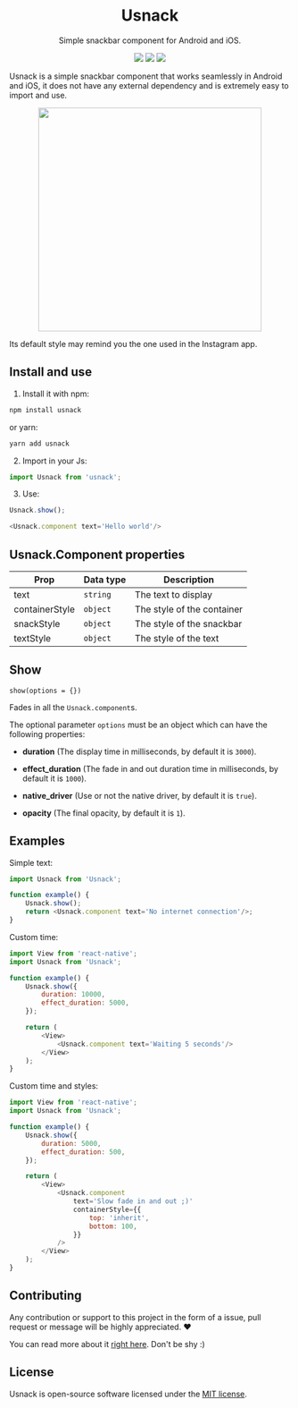 <h1 align="center">
  Usnack
  <br>
</h1>

<p align="center">Simple snackbar component for Android and iOS.</p>

<p align="center">
    <img src="https://img.shields.io/npm/dm/usnack.svg">
    <img src="https://img.shields.io/badge/stable-1.0.0-blue.svg">
    <img src="https://img.shields.io/badge/license-MIT-orange.svg">
</p>

Usnack is a simple snackbar component that works seamlessly in Android and iOS, it does not have any external dependency and is extremely easy to import and use.

<p align="center">
  <img src="https://i.imgur.com/iOtPMF2.gif" width="400"/>  
</p>

Its default style may remind you the one used in the Instagram app.

## Install and use

1. Install it with npm:

```bash
npm install usnack
```

or yarn:

```bash
yarn add usnack
```

2. Import in your Js:

```js
import Usnack from 'usnack';
```

3. Use:

```js
Usnack.show();

<Usnack.component text='Hello world'/>
```

## Usnack.Component properties

| Prop           | Data type | Description                |
|----------------|-----------|----------------------------|
| text           | `string`  | The text to display        |
| containerStyle | `object`  | The style of the container |
| snackStyle     | `object`  | The style of the snackbar  |
| textStyle      | `object`  | The style of the text      |

## Show

`show(options = {})`

Fades in all the `Usnack.component`s.

The optional parameter `options` must be an object which can have the following properties:

* **duration** (The display time in milliseconds, by default it is `3000`).

* **effect_duration** (The fade in and out duration time in milliseconds, by default it is `1000`).

* **native_driver** (Use or not the native driver, by default it is `true`).

* **opacity** (The final opacity, by default it is `1`).

## Examples

Simple text:

```js
import Usnack from 'Usnack';

function example() {
    Usnack.show();
    return <Usnack.component text='No internet connection'/>;
}
```

Custom time:

```js
import View from 'react-native';
import Usnack from 'Usnack';

function example() {
    Usnack.show({
        duration: 10000,
        effect_duration: 5000,
    });

    return (
        <View>
            <Usnack.component text='Waiting 5 seconds'/>
        </View>
    );
}
```

Custom time and styles:

```js
import View from 'react-native';
import Usnack from 'Usnack';

function example() {
    Usnack.show({
        duration: 5000,
        effect_duration: 500,
    });

    return (
        <View>
            <Usnack.component
                text='Slow fade in and out ;)'
                containerStyle={{
                    top: 'inherit',
                    bottom: 100,
                }}
            />
        </View>
    );
}
```

## Contributing

Any contribution or support to this project in the form of a issue, pull request or message will be highly appreciated. ❤️

You can read more about it [right here](CONTRIBUTING.md). Don't be shy :)

## License

Usnack is open-source software licensed under the [MIT license](LICENSE).
